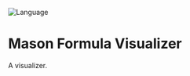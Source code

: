 ![Language](https://img.shields.io/badge/language-JavaScript%20-yellow.svg)
# Mason Formula Visualizer

A visualizer.
